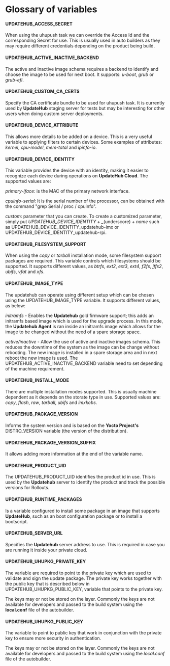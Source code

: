 # Glossary of variables


#### UPDATEHUB_ACCESS_SECRET
When using the uhupush task we can override the Access Id and the corresponding Secret for use. This is usually used in auto builders as they may require different credentials depending on the product being build.


#### UPDATEHUB_ACTIVE_INACTIVE_BACKEND
The active and inactive image schema requires a backend to identify and choose the image to be used for next boot.
It supports: *u-boot*, *grub* or *grub-efi*.


#### UPDATEHUB_CUSTOM_CA_CERTS
Specify the CA certificate bundle to be used for uhupush task. It is currently used by **UpdateHub** staging server for tests but may be interesting for other users when doing custom server deployments.


#### UPDATEHUB_DEVICE_ATTRIBUTE
This allows more details to be added on a device. This is a very useful variable to applying filters to certain devices. Some examples of attributes: *kernel*, *cpu-model*, *mem-total* and *ipinfo-io*.


#### UPDATEHUB_DEVICE_IDENTITY
This variable provides the device with an identity, making it easier to recognize each device during operations on **UpdateHub Cloud**. The supported values ​​are: 

*primary-iface*: is the MAC of the primary network interface.

*cpuinfo-serial*: It is the serial number of the processor, can be obtained with the command "grep Serial / proc / cpuinfo".

*custom*: parameter that you can create. To create a customized parameter, simply put *UPDATEHUB_DEVICE_IDENTITY* + *_*(underscore) + *name* such as UPDATEHUB_DEVICE_IDENTITY_updatehub-imx or UPDATEHUB_DEVICE_IDENTITY_updatehub-rpi.


#### UPDATEHUB_FILESYSTEM_SUPPORT
When using the *copy* or *tarball* installation mode, some filesystem support packages are required.
This variable controls which filesystems should be supported. It supports different values, as *btrfs*, *ext2*, *ext3*, *ext4*, *f2fs*, *jffs2*, *ubifs*, *vfat* and *xfs*.


#### UPDATEHUB_IMAGE_TYPE
The updatehub can operate using different setup which can be chosen using the UPDATEHUB_IMAGE_TYPE variable. It supports different values, as below:

  *initramfs* - Enables the **Updatehub** gold firmware support; this adds an initramfs based image which is used for the upgrade process. In this mode,
  the **Updatehub Agent** is ran inside an initramfs image which allows for the image to be changed without the need of a spare storage space.

  *active/inactive* - Allow the use of active and inactive images schema. This reduces the downtime of the system as the image can be change without rebooting. The new image is installed in a spare storage area and in next reboot the new image is used. The UPDATEHUB_ACTIVE_INACTIVE_BACKEND variable need to set depending of the machine requirement.


#### UPDATEHUB_INSTALL_MODE
There are multiple installation modes supported.
This is usually machine dependent as it depends on the storate type in use.
Supported values are: *copy*, *flash*, *raw*, *tarball*, *ubifs* and *imxkobs*.


#### UPDATEHUB_PACKAGE_VERSION
Informs the system version and is based on the **Yocto Project's** DISTRO_VERSION variable (the version of the distribution).

#### UPDATEHUB_PACKAGE_VERSION_SUFFIX
It allows adding more information at the end of the variable name.


#### UPDATEHUB_PRODUCT_UID
The UPDATEHUB_PRODUCT_UID identifies the product id in use. This is used by the **Updatehub** server to identify the product and track the possible versions for Rollouts.


#### UPDATEHUB_RUNTIME_PACKAGES
Is a variable configured to install some package in an image that supports **UpdateHub**, such as an boot configuration package or to install a bootscript.


#### UPDATEHUB_SERVER_URL
Specifies the **Updatehub** server address to use. This is required in case you are running it inside your private cloud.


#### UPDATEHUB_UHUPKG_PRIVATE_KEY
The variable are required to point to the private key which are used to validate and sign the update package.
The private key works together with the public key that is described below in UPDATEHUB_UHUPKG_PUBLIC_KEY, variable that points to the private key.

The keys may or not be stored on the layer. Commonly the keys are not available for developers and passed to the build system using the **local.conf** file of the autobuilder.


#### UPDATEHUB_UHUPKG_PUBLIC_KEY
The variable to point to public key that work in conjunction with the private key to ensure more security in authentication.

The keys may or not be stored on the layer. Commonly the keys are not available for developers and passed to the build system using the *local.conf* file of the autobuilder.
